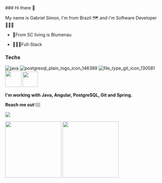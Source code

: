 <div>
### Hi there 👋

My name is Gabriel Simon, I'm from Brazil 🗺 and i'm Software Developer🧑🏼‍💻

- 📍From SC living is Blumenau

- 👨🏼‍💻Full-Stack
  
### Techs
  
![java](https://user-images.githubusercontent.com/52720347/141211318-0e17756c-d75e-4220-ae94-040c5024c14f.png)
![postgresql_plain_logo_icon_146389](https://user-images.githubusercontent.com/52720347/120117837-9aeccd00-c165-11eb-8a90-6c438d5a0bd7.png)
![file_type_git_icon_130581](https://user-images.githubusercontent.com/52720347/121528043-7ac4d580-c9d1-11eb-9109-14861baf2ce0.png)
<img src="https://cdn.jsdelivr.net/gh/devicons/devicon/icons/angularjs/angularjs-original.svg" height=52/>
<img src="https://cdn.jsdelivr.net/gh/devicons/devicon/icons/spring/spring-original.svg" height=49/>
  
  <strong>I'm working with Java, Angular, PostgreSQL, Git and Spring.</strong>
  
**Reach me out**👇🏽

  <a href="https://www.linkedin.com/in/gabriel-simon-872899185" target="_blank"><img src="https://img.shields.io/badge/-LinkedIn-%230077B5?style=for-the-badge&logo=linkedin&logoColor=white" target="_blank"></a> 
  
</div>
<div>
  <img height="180em" src="https://github-readme-stats.vercel.app/api?username=Gabriel-Simon07&show_icons=true&theme=dark&include_all_commits=true&count_private=true"/>
  <img height="180em" src="https://github-readme-stats.vercel.app/api/top-langs/?username=Gabriel-Simon07&layout=compact&langs_count=7&theme=dark"/>
</div>



